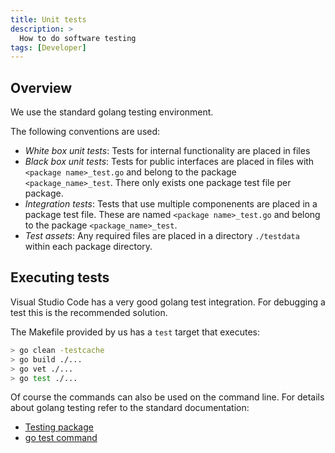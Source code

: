 ```yaml
---
title: Unit tests
description: >
  How to do software testing
tags: [Developer]
---
```

## Overview

We use the standard golang testing environment.

The following conventions are used:

* *White box unit tests*: Tests for internal functionality are placed in files
* *Black box unit tests*: Tests for public interfaces are placed in files
with `<package name>_test.go` and belong to the package `<package_name>_test`.
There only exists one package test file per package.
* *Integration tests*: Tests that use multiple componenents are placed in a
package test file. These are named `<package name>_test.go` and belong to the
package `<package_name>_test`.
* *Test assets*: Any required files are placed in a directory `./testdata`
within each package directory.

## Executing tests

Visual Studio Code has a very good golang test integration.
For debugging a test this is the recommended solution.

The Makefile provided by us has a `test` target that executes:

```sh
> go clean -testcache
> go build ./...
> go vet ./...
> go test ./...
```

Of course the commands can also be used on the command line.
For details about golang testing refer to the standard documentation:

* [Testing package](https://pkg.go.dev/testing)
* [go test command](https://pkg.go.dev/cmd/go#hdr-Test_packages)
